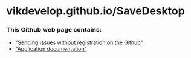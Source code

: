 # vikdevelop.github.io/SaveDesktop
### This Github web page contains:
- ["Sending issues without registration on the Github"](https://vikdevelop.github.io/SaveDesktop/open-issue)
- ["Application documentation"](https://vikdevelop.github.io/SaveDesktop/wiki)
